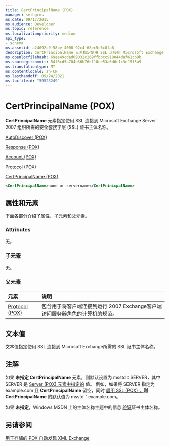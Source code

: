 ```yaml
---
title: CertPrincipalName (POX)
manager: sethgros
ms.date: 09/17/2015
ms.audience: Developer
ms.topic: reference
ms.localizationpriority: medium
api_type:
- schema
ms.assetid: a24092c9-58be-4008-92c4-68ec5c6c0fa6
description: CertPrincipalName 元素指定使用 SSL 连接到 Microsoft Exchange Server 2007 组织所需的安全套接字层 (SSL) 证书主体名称。
ms.openlocfilehash: 69ee49cdad09032c269ffbbcc918044daf61cb9b
ms.sourcegitcommit: 54f6cd5a704b36b76d110ee53a6d6c1c3e15f5a9
ms.translationtype: MT
ms.contentlocale: zh-CN
ms.lasthandoff: 09/24/2021
ms.locfileid: "59523249"
---
```

# <a name="certprincipalname-pox"></a>CertPrincipalName (POX)

**CertPrincipalName** 元素指定使用 SSL 连接到 Microsoft Exchange Server 2007 组织所需的安全套接字层 (SSL) 证书主体名称。 
  
[AutoDiscover (POX)](autodiscover-pox.md)
  
[Response (POX)](response-pox.md)
  
[Account (POX)](account-pox.md)
  
[Protocol (POX)](protocol-pox.md)
  
[CertPrincipalName (POX)](certprincipalname-pox.md)
  
```xml
<CertPrincipalName>none or servername</CertPrinicpalName>
```

## <a name="attributes-and-elements"></a>属性和元素

下面各部分介绍了属性、子元素和父元素。
  
### <a name="attributes"></a>Attributes

无。
  
### <a name="child-elements"></a>子元素

无。
  
### <a name="parent-elements"></a>父元素

|**元素**|**说明**|
|:-----|:-----|
|[Protocol (POX)](protocol-pox.md) <br/> |包含用于将客户端连接到运行 2007 Exchange客户端访问服务器角色的计算机的规范。  <br/> |
   
## <a name="text-value"></a>文本值

文本值指定使用 SSL 连接到 Microsoft Exchange所需的 SSL 证书主体名称。
  
## <a name="remarks"></a>注解

如果 **未指定 CertPrincipalName** 元素，则默认设置为 msstd：SERVER，其中 SERVER 是 [Server (POX) 元素中指定的](server-pox.md) 值。 例如，如果将 SERVER 指定为 example.com 且 **CertPrincipalName** 留空，同时 [启用 SSL (POX) ，](ssl-pox.md)**则 CertPrincipalName** 的默认值为 msstd：example.com。 
  
如果 **未指定**，Windows MSDN 上的主体名称主题中的信息 [验证](https://go.microsoft.com/fwlink/?LinkId=93417)证书主体名称。 
  
## <a name="see-also"></a>另请参阅



[用于存储的 POX 自动发现 XML Exchange](pox-autodiscover-xml-elements-for-exchange.md)

